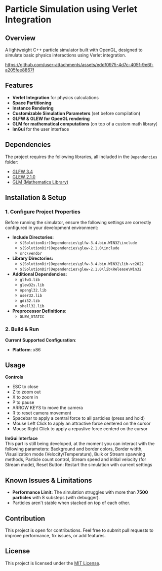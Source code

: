 # Particle Simulation using Verlet Integration 

## Overview
A lightweight C++ particle simulator built with OpenGL, designed to simulate basic physics interactions using Verlet integration. 



https://github.com/user-attachments/assets/eddf0975-4d7c-405f-9e6f-a205fee8867f



## Features
- **Verlet Integration** for physics calculations
- **Space Partitioning** 
- **Instance Rendering** 
- **Customizable Simulation Parameters** (set before compilation)
- **GLFW & GLEW for OpenGL rendering**
- **GLM for mathematical computations** (on top of a custom math library)
- **ImGui** for the user interface

## Dependencies
The project requires the following libraries, all included in the `Dependencies` folder:
- [GLFW 3.4](https://www.glfw.org/)
- [GLEW 2.1.0](http://glew.sourceforge.net/)
- [GLM (Mathematics Library)](https://glm.g-truc.net/0.9.9/index.html)

## Installation & Setup
### 1. Configure Project Properties
Before running the simulator, ensure the following settings are correctly configured in your development environment:
- **Include Directories:**
  - `$(SolutionDir)Dependencies\glfw-3.4.bin.WIN32\include`
  - `$(SolutionDir)Dependencies\glew-2.1.0\include`
  - `src\vendor`
- **Library Directories:**
  - `$(SolutionDir)Dependencies\glfw-3.4.bin.WIN32\lib-vc2022`
  - `$(SolutionDir)Dependencies\glew-2.1.0\lib\Release\Win32`
- **Additional Dependencies:**
  - `glfw3.lib`
  - `glew32s.lib`
  - `opengl32.lib`
  - `user32.lib`
  - `gdi32.lib`
  - `shell32.lib`
- **Preprocessor Definitions:**
  - `GLEW_STATIC`

### 2. Build & Run
  **Current Supported Configuration**:
  - **Platform**: x86

## Usage
**Controls**
- ESC to close
- Z to zoom out
- X to zoom in
- P to pause
- ARROW KEYS to move the camera
- R to reset camera movement
- Spacebar to apply a central force to all particles (press and hold)
- Mouse Left Click to apply an attractive force centered on the cursor
- Mouse Right Click to apply a repuslive force centerd on the cursor

**ImGui Interface**  
This part is still being developed, at the moment you can interact with the following parameters:
Background and border colors, Border width, Visualization mode (Velocity/Temperature), Bulk or Stream spawning methods, Particle count control, Stream speed and initial velocity (for Stream mode), Reset Button: Restart the simulation with current settings

## Known Issues & Limitations
- **Performance Limit:** The simulation struggles with more than **7500 particles** with 8 substeps (with debugger).
- Particles aren't stable when stacked on top of each other.

## Contribution
This project is open for contributions. Feel free to submit pull requests to improve performance, fix issues, or add features.

## License
This project is licensed under the [MIT License](LICENSE).
